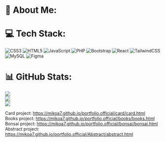 # 💫 About Me:



# 💻 Tech Stack:
![CSS3](https://img.shields.io/badge/css3-%231572B6.svg?style=for-the-badge&logo=css3&logoColor=white) ![HTML5](https://img.shields.io/badge/html5-%23E34F26.svg?style=for-the-badge&logo=html5&logoColor=white) ![JavaScript](https://img.shields.io/badge/javascript-%23323330.svg?style=for-the-badge&logo=javascript&logoColor=%23F7DF1E) ![PHP](https://img.shields.io/badge/php-%23777BB4.svg?style=for-the-badge&logo=php&logoColor=white) ![Bootstrap](https://img.shields.io/badge/bootstrap-%23563D7C.svg?style=for-the-badge&logo=bootstrap&logoColor=white) ![React](https://img.shields.io/badge/react-%2320232a.svg?style=for-the-badge&logo=react&logoColor=%2361DAFB) ![TailwindCSS](https://img.shields.io/badge/tailwindcss-%2338B2AC.svg?style=for-the-badge&logo=tailwind-css&logoColor=white) ![MySQL](https://img.shields.io/badge/mysql-%2300f.svg?style=for-the-badge&logo=mysql&logoColor=white) 	![Figma](https://img.shields.io/badge/figma-%23F24E1E.svg?style=for-the-badge&logo=figma&logoColor=white)
# 📊 GitHub Stats:
![](https://github-readme-stats.vercel.app/api?username=mikoa7&theme=calm&hide_border=false&include_all_commits=true&count_private=false)<br/>
![](https://github-readme-streak-stats.herokuapp.com/?user=mikoa7&theme=calm&hide_border=false)<br/>
![](https://github-readme-stats.vercel.app/api/top-langs/?username=mikoa7&theme=calm&hide_border=false&include_all_commits=true&count_private=false&layout=compact)

Card project:  https://mikoa7.github.io/portfolio.official/card/card.html<br/>
Books project: https://mikoa7.github.io/portfolio.official/books/books.html<br/>
Bonsai project: https://mikoa7.github.io/portfolio.official/bonsai/bonsai.html<br/>
Abstract project: https://mikoa7.github.io/portfolio.official/Abstract/abstract.html<br/>
